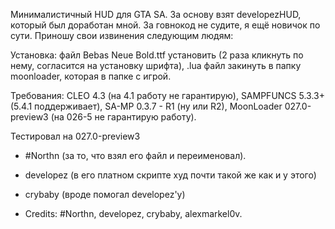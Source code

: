 Минималистичный HUD для GTA SA. За основу взят developezHUD, который был доработан мной. За говнокод не судите, я ещё новичок по сути.
Приношу свои извинения следующим людям: 

Установка: файл Bebas Neue Bold.ttf установить (2 раза кликнуть по нему, согласится на установку шрифта), .lua файл закинуть в папку moonloader, которая в папке с игрой.

Требования: CLEO 4.3 (на 4.1 работу не гарантирую), SAMPFUNCS 5.3.3+ (5.4.1 поддерживает), SA-MP 0.3.7 - R1 (ну или R2), MoonLoader 027.0-preview3 (на 026-5 не гарантирую работу).

Тестировал на 027.0-preview3

- #Northn (за то, что взял его файл и переименовал).
- developez (в его платном скрипте худ почти такой же как и у этого)
- crybaby (вроде помогал developez'у)

- Credits: #Northn, developez, crybaby, alexmarkel0v.
